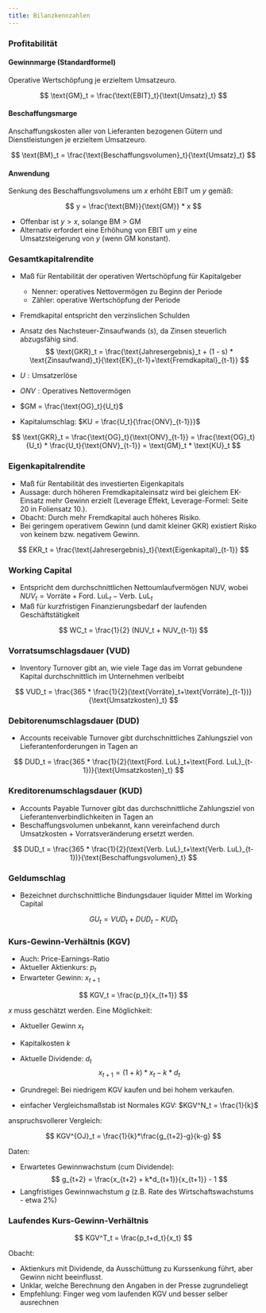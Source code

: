 ```yaml
---
title: Bilanzkennzahlen
---
```

### Profitabilität
#### Gewinnmarge (Standardformel)
Operative Wertschöpfung je erzieltem Umsatzeuro.

$$
\text{GM}_t = \frac{\text{EBIT}_t}{\text{Umsatz}_t}
$$

#### Beschaffungsmarge
Anschaffungskosten aller von Lieferanten bezogenen Gütern und Dienstleistungen je erzieltem Umsatzeuro.

$$
\text{BM}_t = \frac{\text{Beschaffungsvolumen}_t}{\text{Umsatz}_t}
$$

#### Anwendung
Senkung des Beschaffungsvolumens um $x%%$ erhöht EBIT um $y%%$ gemäß:

$$
y = \frac{\text{BM}}{\text{GM}} * x
$$

- Offenbar ist $y \gt x$, solange $\text{BM} \gt \text{GM}$
- Alternativ erfordert eine Erhöhung von EBIT um $y$ eine Umsatzsteigerung von $y$ (wenn GM konstant).

### Gesamtkapitalrendite
- Maß für Rentabilität der operativen Wertschöpfung für Kapitalgeber
  - Nenner: operatives Nettovermögen zu Beginn der Periode
  - Zähler: operative Wertschöpfung der Periode
- Fremdkapital entspricht den verzinslichen Schulden
- Ansatz des Nachsteuer-Zinsaufwands ($s$), da Zinsen steuerlich abzugsfähig sind.
$$
\text{GKR}_t = \frac{\text{Jahresergebnis}_t + (1 - s) * \text{Zinsaufwand}_t}{\text{EK}_{t-1}+\text{Fremdkapital}_{t-1}}
$$

- $U: \text{Umsatzerlöse}$
- $ONV: \text{Operatives Nettovermögen}$
- $GM = \frac{\text{OG}_t}{U_t}$
- Kapitalumschlag: $KU = \frac{U_t}{\frac{ONV}_{t-1}}}$

$$
\text{GKR}_t = \frac{\text{OG}_t}{\text{ONV}_{t-1}} = \frac{\text{OG}_t}{U_t} * \frac{U_t}{\text{ONV}_{t-1}} = \text{GM}_t * \text{KU}_t
$$

### Eigenkapitalrendite
- Maß für Rentabilität des investierten Eigenkapitals
- Aussage: durch höheren Fremdkapitaleinsatz wird bei gleichem EK-Einsatz mehr Gewinn erzielt (Leverage Effekt, Leverage-Formel: Seite 20 in Foliensatz 10.).
- Obacht: Durch mehr Fremdkapital auch höheres Risiko.
- Bei geringem operativem Gewinn (und damit kleiner GKR) existiert Risko von keinem bzw. negativem Gewinn.

$$
EKR_t = \frac{\text{Jahresergebnis}_t}{\text{Eigenkapital}_{t-1}}
$$

### Working Capital
- Entspricht dem durchschnittlichen Nettoumlaufvermögen NUV, wobei $NUV_t = \text{Vorräte} + \text{Ford. LuL}_t - \text{Verb. LuL}_t$
- Maß für kurzfristigen Finanzierungsbedarf der laufenden Geschäftstätigkeit

$$
WC_t = \frac{1}{2} (NUV_t + NUV_{t-1})
$$

### Vorratsumschlagsdauer (VUD)
- Inventory Turnover gibt an, wie viele Tage das im Vorrat gebundene Kapital durchschnittlich im Unternehmen verlbeibt

$$
VUD_t = \frac{365 * \frac{1}{2}(\text{Vorräte}_t+\text{Vorräte}_{t-1})}{\text{Umsatzkosten}_t}
$$

### Debitorenumschlagsdauer (DUD)
- Accounts receivable Turnover gibt durchschnittliches Zahlungsziel von Lieferantenforderungen in Tagen an

$$
DUD_t = \frac{365 * \frac{1}{2}(\text{Ford. LuL}_t+\text{Ford. LuL}_{t-1})}{\text{Umsatzkosten}_t}
$$

### Kreditorenumschlagsdauer (KUD)
- Accounts Payable Turnover gibt das durchschnittliche Zahlungsziel von Lieferantenverbindlichkeiten in Tagen an
- Beschaffungsvolumen unbekannt, kann vereinfachend durch Umsatzkosten + Vorratsveränderung ersetzt werden.

$$
DUD_t = \frac{365 * \frac{1}{2}(\text{Verb. LuL}_t+\text{Verb. LuL}_{t-1})}{\text{Beschaffungsvolumen}_t}
$$

### Geldumschlag
- Bezeichnet durchschnittliche Bindungsdauer liquider Mittel im Working Capital

$$
GU_t = VUD_t + DUD_t - KUD_t
$$

### Kurs-Gewinn-Verhältnis (KGV)
- Auch: Price-Earnings-Ratio
- Aktueller Aktienkurs: $p_t$
- Erwarteter Gewinn: $x_{t+1}$

$$
KGV_t = \frac{p_t}{x_{t+1}} 
$$

$x$ muss geschätzt werden. Eine Möglichkeit:
- Aktueller Gewinn $x_t$
- Kapitalkosten $k$
- Aktuelle Dividende: $d_t$
$$
x_{t+1} = (1+k) * x_t - k * d_t
$$

- Grundregel: Bei niedrigem KGV kaufen und bei hohem verkaufen.
- einfacher Vergleichsmaßstab ist Normales KGV: $KGV^N_t = \frac{1}{k}$

anspruchsvollerer Vergleich:

$$
KGV^{OJ}_t = \frac{1}{k}*\frac{g_{t+2}-g}{k-g}
$$

Daten:
- Erwartetes Gewinnwachstum (cum Dividende):
$$
g_{t+2} = \frac{x_{t+2} + k*d_{t+1}}{x_{t+1}} - 1
$$
- Langfristiges Gewinnwachstum $g$ (z.B. Rate des Wirtschaftswachstums - etwa 2%)

### Laufendes Kurs-Gewinn-Verhältnis
$$
KGV^T_t = \frac{p_t+d_t}{x_t}
$$

Obacht:
- Aktienkurs mit Dividende, da Ausschüttung zu Kurssenkung führt, aber Gewinn nicht beeinflusst.
- Unklar, welche Berechnung den Angaben in der Presse zugrundeliegt
- Empfehlung: Finger weg vom laufenden KGV und besser selber ausrechnen
